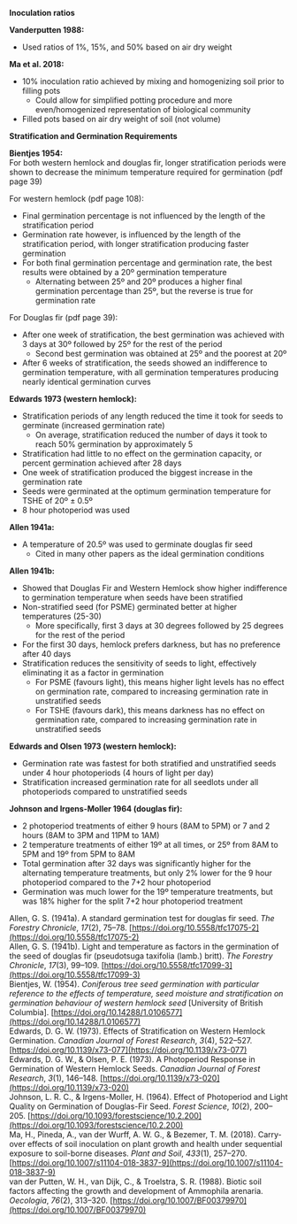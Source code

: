 **Inoculation ratios**

**Vanderputten 1988:**

- Used ratios of 1%, 15%, and 50% based on air dry weight

**Ma et al. 2018:**

- 10% inoculation ratio achieved by mixing and homogenizing soil prior to filling pots  
  - Could allow for simplified potting procedure and more even/homogenized representation of biological community  
- Filled pots based on air dry weight of soil (not volume)

**Stratification and Germination Requirements**

**Bientjes 1954:**   
For both western hemlock and douglas fir, longer stratification periods were shown to decrease the minimum temperature required for germination (pdf page 39\)

For western hemlock (pdf page 108):

- Final germination percentage is not influenced by the length of the stratification period  
- Germination rate however, is influenced by the length of the stratification period, with longer stratification producing faster germination  
- For both final germination percentage and germination rate, the best results were obtained by a 20º germination temperature  
  - Alternating between 25º and 20º produces a higher final germination percentage than 25º, but the reverse is true for germination rate

For Douglas fir (pdf page 39):

- After one week of stratification, the best germination was achieved with 3 days at 30º followed by 25º for the rest of the period  
  - Second best germination was obtained at 25º and the poorest at 20º  
- After 6 weeks of stratification, the seeds showed an indifference to germination temperature, with all germination temperatures producing nearly identical germination curves

**Edwards 1973 (western hemlock):** 

- Stratification periods of any length reduced the time it took for seeds to germinate (increased germination rate)  
  - On average, stratification reduced the number of days it took to reach 50% germination by approximately 5  
- Stratification had little to no effect on the germination capacity, or percent germination achieved after 28 days  
- One week of stratification produced the biggest increase in the germination rate  
- Seeds were germinated at the optimum germination temperature for TSHE of 20º ± 0.5º  
- 8 hour photoperiod was used 

**Allen 1941a:**

- A temperature of 20.5º was used to germinate douglas fir seed  
  - Cited in many other papers as the ideal germination conditions

**Allen 1941b:**

- Showed that Douglas Fir and Western Hemlock show higher indifference to germination temperature when seeds have been stratified   
- Non-stratified seed (for PSME) germinated better at higher temperatures (25-30)  
  - More specifically, first 3 days at 30 degrees followed by 25 degrees for the rest of the period  
- For the first 30 days, hemlock prefers darkness, but has no preference after 40 days  
- Stratification reduces the sensitivity of seeds to light, effectively eliminating it as a factor in germination  
  - For PSME (favours light), this means higher light levels has no effect on germination rate, compared to increasing germination rate in unstratified seeds  
  - For TSHE (favours dark), this means darkness has no effect on germination rate, compared to increasing germination rate in unstratified seeds

**Edwards and Olsen 1973 (western hemlock):**

- Germination rate was fastest for both stratified and unstratified seeds under 4 hour photoperiods (4 hours of light per day)  
- Stratification increased germination rate for all seedlots under all photoperiods compared to unstratified seeds

**Johnson and Irgens-Moller 1964 (douglas fir):**

- 2 photoperiod treatments of either 9 hours (8AM to 5PM) or 7 and 2 hours (8AM to 3PM and 11PM to 1AM)  
- 2 temperature treatments of either 19º at all times, or 25º from 8AM to 5PM and 19º from 5PM to 8AM  
- Total germination after 32 days was significantly higher for the alternating temperature treatments, but only 2% lower for the 9 hour photoperiod compared to the 7+2 hour photoperiod  
- Germination was much lower for the 19º temperature treatments, but was 18% higher for the split 7+2 hour photoperiod treatment 

Allen, G. S. (1941a). A standard germination test for douglas fir seed. *The Forestry Chronicle*, *17*(2), 75–78. [https://doi.org/10.5558/tfc17075-2](https://doi.org/10.5558/tfc17075-2)  
Allen, G. S. (1941b). Light and temperature as factors in the germination of the seed of douglas fir (pseudotsuga taxifolia (lamb.) britt). *The Forestry Chronicle*, *17*(3), 99–109. [https://doi.org/10.5558/tfc17099-3](https://doi.org/10.5558/tfc17099-3)  
Bientjes, W. (1954). *Coniferous tree seed germination with particular reference to the effects of temperature, seed moisture and stratification on germination behaviour of western hemlock seed* \[University of British Columbia\]. [https://doi.org/10.14288/1.0106577](https://doi.org/10.14288/1.0106577)  
Edwards, D. G. W. (1973). Effects of Stratification on Western Hemlock Germination. *Canadian Journal of Forest Research*, *3*(4), 522–527. [https://doi.org/10.1139/x73-077](https://doi.org/10.1139/x73-077)  
Edwards, D. G. W., & Olsen, P. E. (1973). A Photoperiod Response in Germination of Western Hemlock Seeds. *Canadian Journal of Forest Research*, *3*(1), 146–148. [https://doi.org/10.1139/x73-020](https://doi.org/10.1139/x73-020)  
Johnson, L. R. C., & Irgens-Moller, H. (1964). Effect of Photoperiod and Light Quality on Germination of Douglas-Fir Seed. *Forest Science*, *10*(2), 200–205. [https://doi.org/10.1093/forestscience/10.2.200](https://doi.org/10.1093/forestscience/10.2.200)  
Ma, H., Pineda, A., van der Wurff, A. W. G., & Bezemer, T. M. (2018). Carry-over effects of soil inoculation on plant growth and health under sequential exposure to soil-borne diseases. *Plant and Soil*, *433*(1), 257–270. [https://doi.org/10.1007/s11104-018-3837-9](https://doi.org/10.1007/s11104-018-3837-9)  
van der Putten, W. H., van Dijk, C., & Troelstra, S. R. (1988). Biotic soil factors affecting the growth and development of Ammophila arenaria. *Oecologia*, *76*(2), 313–320. [https://doi.org/10.1007/BF00379970](https://doi.org/10.1007/BF00379970)  
